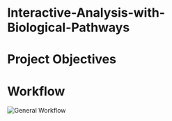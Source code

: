 # Interactive-Analysis-with-Biological-Pathways


# Project Objectives


# Workflow
![General Workflow](https://github.com/BioITHackathons/Interactive-Analysis-with-Biological-Pathways/edit/main/img/workflow_autopath.jpg)  
